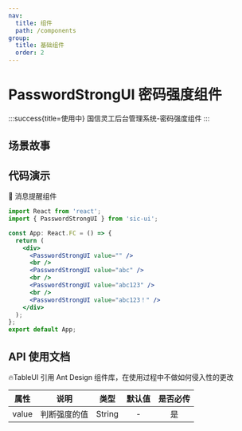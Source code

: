 ```yaml
---
nav:
  title: 组件
  path: /components
group:
  title: 基础组件
  order: 2
---
```


# PasswordStrongUI 密码强度组件

:::success{title=使用中}
国信灵工后台管理系统-密码强度组件
:::

## 场景故事

## 代码演示

💎 消息提醒组件

```jsx
import React from 'react';
import { PasswordStrongUI } from 'sic-ui';

const App: React.FC = () => {
  return (
    <div>
      <PasswordStrongUI value="" />
      <br />
      <PasswordStrongUI value="abc" />
      <br />
      <PasswordStrongUI value="abc123" />
      <br />
      <PasswordStrongUI value="abc123！" />
    </div>
  );
};
export default App;
```

## API 使用文档

🔥TableUI 引用 Ant Design 组件库，在使用过程中不做如何侵入性的更改

<font size=1>

| 属性  | 说明         |  类型  | 默认值 | 是否必传 |
| :---: | ------------ | :----: | :----: | :------: |
| value | 判断强度的值 | String |   -    |    是    |

</font>
